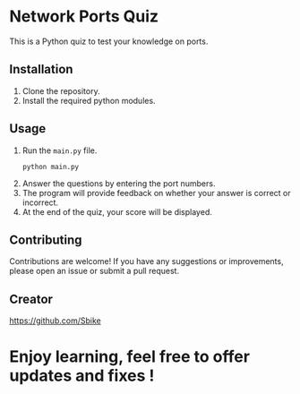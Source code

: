 # Network Ports Quiz

This is a Python quiz to test your knowledge on ports.

## Installation

1. Clone the repository.
2. Install the required python modules.

## Usage

1. Run the `main.py` file.
    ```
    python main.py
    ```
2. Answer the questions by entering the port numbers.
3. The program will provide feedback on whether your answer is correct or incorrect.
4. At the end of the quiz, your score will be displayed.

## Contributing

Contributions are welcome! If you have any suggestions or improvements, please open an issue or submit a pull request.

## Creator

https://github.com/Sbike

# Enjoy learning, feel free to offer updates and fixes !